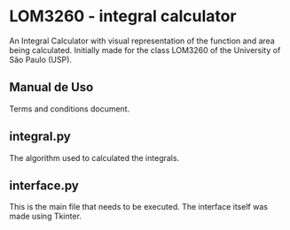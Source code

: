 # LOM3260 - integral calculator

An Integral Calculator with visual representation of the function and area being calculated. Initially made for the class LOM3260 of the University of São Paulo (USP).

## Manual de Uso

Terms and conditions document.

## integral.py

The algorithm used to calculated the integrals.

## interface.py

This is the main file that needs to be executed. The interface itself was made using Tkinter.
